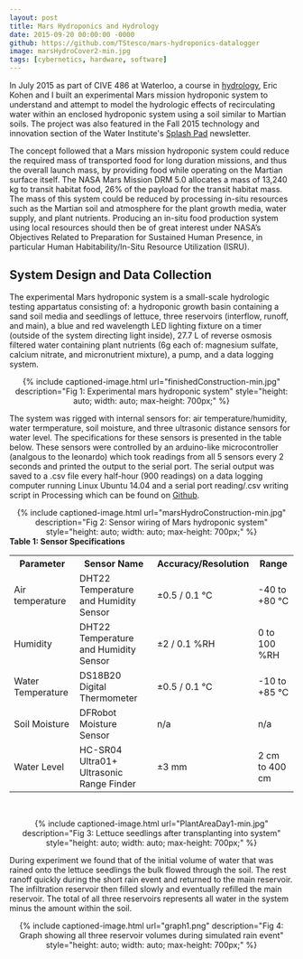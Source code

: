 ```yaml
---
layout: post
title: Mars Hydroponics and Hydrology
date: 2015-09-20 00:00:00 -0000
github: https://github.com/TStesco/mars-hydroponics-datalogger
image: marsHydroCover2-min.jpg
tags: [cybernetics, hardware, software]
---
```

In July 2015 as part of CIVE 486 at Waterloo, a course in [hydrology][hydrology], Eric Kohen and I built an experimental Mars mission hydroponic system 
to understand and attempt to model the hydrologic effects of recirculating water within an enclosed hydroponic system using a soil similar to Martian soils.
The project was also featured in the Fall 2015 technology and innovation section of the Water Institute's [Splash Pad][splash-pad] newsletter.

The concept followed that a Mars mission hydroponic system could reduce the required mass of transported food for long duration missions, and thus the overall launch mass, by providing 
food while operating on the Martian surface itself. The NASA Mars Mission DRM 5.0 allocates a mass of 13,240 kg to transit 
habitat food, 26% of the payload for the transit habitat mass. The mass of this system could be reduced by processing 
in-situ resources such as the Martian soil and atmosphere for the plant growth media, water supply, and plant nutrients. 
Producing an in-situ food production system using local resources should then be of great interest under NASA’s Objectives 
Related to Preparation for Sustained Human Presence, in particular Human Habitability/In-Situ Resource Utilization (ISRU).
                    
<h2 class="section-heading">System Design and Data Collection</h2>
<p>
The experimental Mars hydroponic system is a small-scale hydrologic testing appartatus consisting of: a hydroponic growth basin containing a sand soil media and seedlings of lettuce, three reservoirs (interflow, runoff, and main), a blue and red wavelength LED lighting fixture on a timer (outside of the system directing light inside), 27.7 L of reverse osmosis filtered water containing plant nutrients (6g each of: magnesium sulfate, calcium nitrate, and micronutrient mixture), a pump, and a data logging system.
</p>

<div style="text-align: center;">
{% include captioned-image.html url="finishedConstruction-min.jpg" description="Fig 1: Experimental mars hydroponic system" style="height: auto; width: auto; max-height: 700px;" %}
</div>


The system was rigged with internal sensors for: air temperature/humidity, water termperature, soil moisture, and three ultrasonic distance sensors for water level. The specifications for these sensors is presented in the table below. These sensors were controlled by an arduino-like microcontroller (analgous to the leonardo) which took readings from all 5 sensors every 2 seconds and printed the output to the serial port. The serial output was saved to a .csv file every half-hour (900 readings) on a data logging computer running Linux Ubuntu 14.04 and a serial port reading/.csv writing script in Processing which can be found on [Github][github].

<div style="text-align: center;">
{% include captioned-image.html url="marsHydroConstruction-min.jpg" description="Fig 2: Sensor wiring of Mars hydroponic system" style="height: auto; width: auto; max-height: 700px;" %}
</div>
<span class="caption text-muted"><strong>Table 1: Sensor Specifications</strong></span>
<table>
	<tr>
    	<th>Parameter</th>
    	<th>Sensor Name</th>
    	<th>Accuracy/Resolution</th>
    	<th>Range</th>
	</tr>
		<tr>
    	<td>Air temperature</td>
    	<td>DHT22 Temperature and Humidity Sensor</td>
    	<td>±0.5 / 0.1 °C</td>
    	<td>-40 to +80 °C</td>
	</tr>
	<tr>
    	<td> Humidity</td>
    	<td>DHT22 Temperature and Humidity Sensor</td>
    	<td>±2  / 0.1 %RH</td>
    	<td>0 to 100 %RH</td>
	</tr>
	<tr>
    	<td>Water Temperature</td>
    	<td>DS18B20 Digital Thermometer</td>
    	<td>±0.5 / 0.1 °C</td>
    	<td>-10 to +85 °C</td>
	</tr>
	<tr>
		<td>Soil Moisture</td>
    	<td>DFRobot Moisture Sensor</td>
    	<td>n/a</td>
    	<td>n/a</td>
	</tr>
	<tr>
		<td>Water Level</td>
    	<td>HC-SR04 Ultra01+ Ultrasonic Range Finder</td>
    	<td>±3 mm</td>
    	<td>2 cm to 400 cm</td>
	</tr>
</table>
<p><br></p>



<div style="text-align: center;">
{% include captioned-image.html url="PlantAreaDay1-min.jpg" description="Fig 3: Lettuce seedlings after transplanting into system" style="height: auto; width: auto; max-height: 700px;" %}
</div>
<p>
    During experiment we found that of the initial volume of water that was rained onto the lettuce seedlings the bulk flowed through the soil. The rest ranoff quickly during the short rain event and returned to the main reservoir. The infiltration reservoir then filled slowly and eventually refilled the main reservoir. The total of all three reservoirs represents all water in the system minus the amount within the soil.
</p>
<div style="text-align: center;">
{% include captioned-image.html url="graph1.png" description="Fig 4: Graph showing all three reservoir volumes during simulated rain event" style="height: auto; width: auto; max-height: 700px;" %}
</div>

[github]: https://github.com/TStesco/mars-hydroponics-datalogger
[hydrology]: https://en.wikipedia.org/wiki/Hydrology
[splash-pad]: https://uwaterloo.ca/water-institute/sites/ca.water-institute/files/uploads/files/wi_newsletter_fall2015.pdf

